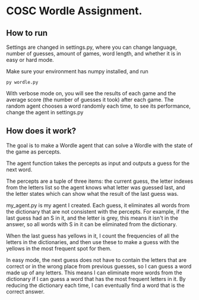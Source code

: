 # COSC Wordle Assignment.

## How to run
Settings are changed in settings.py, where you can change language, number of guesses, amount of games, word length, 
and whether it is in easy or hard mode.

Make sure your environment has numpy installed, and run
```
py wordle.py
```
With verbose mode on, you will see the results of each game and the average score (the number of guesses it took) after 
each game. The random agent chooses a word randomly each time, to see its performance, change the agent in settings.py

## How does it work?
The goal is to make a Wordle agent that can solve a Wordle with the state of the game as percepts.

The agent function takes the percepts as input and outputs a guess for the next word.

The percepts are a tuple of three items: the current guess, the letter indexes from the letters list so the agent
knows what letter was guessed last, and the letter states which can show what the result of the last guess was.

my_agent.py is my agent I created. Each guess, it eliminates all words from the dictionary that are not consistent 
with the percepts. For example, if the last guess had an S in it, and the letter is grey, this means it isn't in 
the answer, so all words with S in it can be eliminated from the dictionary.

When the last guess has yellows in it, I count the frequencies of all the letters in the dictionaries, and then use 
these to make a guess with the yellows in the most frequent spot for them.

In easy mode, the next guess does not have to contain the letters that are correct or in the wrong place from previous
 guesses, so I can guess a word made up of any letters. This means I can eliminate more words from the dictionary if I 
 can guess a word that has the most frequent letters in it. By reducing the dictionary each time, I can eventually find a 
 word that is the correct answer.
 
